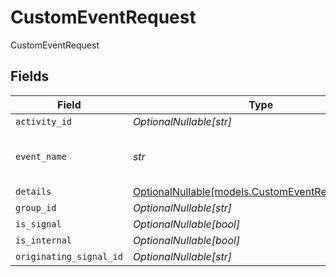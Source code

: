 # CustomEventRequest

CustomEventRequest


## Fields

| Field                                                                                        | Type                                                                                         | Required                                                                                     | Description                                                                                  |
| -------------------------------------------------------------------------------------------- | -------------------------------------------------------------------------------------------- | -------------------------------------------------------------------------------------------- | -------------------------------------------------------------------------------------------- |
| `activity_id`                                                                                | *OptionalNullable[str]*                                                                      | :heavy_minus_sign:                                                                           | N/A                                                                                          |
| `event_name`                                                                                 | *str*                                                                                        | :heavy_check_mark:                                                                           | Name of the custom event being logged.                                                       |
| `details`                                                                                    | [OptionalNullable[models.CustomEventRequestDetails]](../models/customeventrequestdetails.md) | :heavy_minus_sign:                                                                           | N/A                                                                                          |
| `group_id`                                                                                   | *OptionalNullable[str]*                                                                      | :heavy_minus_sign:                                                                           | N/A                                                                                          |
| `is_signal`                                                                                  | *OptionalNullable[bool]*                                                                     | :heavy_minus_sign:                                                                           | N/A                                                                                          |
| `is_internal`                                                                                | *OptionalNullable[bool]*                                                                     | :heavy_minus_sign:                                                                           | N/A                                                                                          |
| `originating_signal_id`                                                                      | *OptionalNullable[str]*                                                                      | :heavy_minus_sign:                                                                           | N/A                                                                                          |